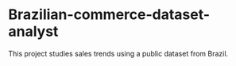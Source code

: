 # Brazilian-commerce-dataset-analyst
This project studies sales trends using a public dataset from Brazil.

